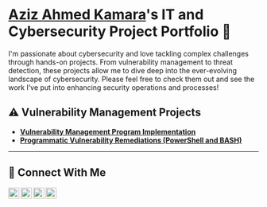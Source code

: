 # <a href="https://www.linkedin.com/in/aziz-kamara/">Aziz Ahmed Kamara</a>'s IT and Cybersecurity Project Portfolio 🔐

I'm passionate about cybersecurity and love tackling complex challenges through hands-on projects. From vulnerability management to threat detection, these projects allow me to dive deep into the ever-evolving landscape of cybersecurity. Please feel free to check them out and see the work I’ve put into enhancing security operations and processes!


## ⚠️ Vulnerability Management Projects

- **[Vulnerability Management Program Implementation](https://github.com/azizkamara/Vulnerability-Management/tree/main)**
- **[Programmatic Vulnerability Remediations (PowerShell and BASH)](https://github.com/azizkamara/programmatic-vulnerability-remediations)**


<hr/>

## 🤳 Connect With Me

[<img align="left" alt="cyberpra| YouTube" width="22px" src="https://cdn.jsdelivr.net/npm/simple-icons@v3/icons/youtube.svg" />][youtube]
[<img align="left" alt="@Azizahmed1300| Twitter" width="22px" src="https://cdn.jsdelivr.net/npm/simple-icons@v3/icons/twitter.svg" />][twitter]
[<img align="left" alt="aziz_kamara| LinkedIn" width="22px" src="https://cdn.jsdelivr.net/npm/simple-icons@v3/icons/linkedin.svg" />][linkedin]
[<img align="left" alt="zizi_pro| Instagram" width="22px" src="https://cdn.jsdelivr.net/npm/simple-icons@v3/icons/instagram.svg" />][instagram]

[twitter]: https://twitter.com/@Azizahmed1300
[youtube]: https://www.youtube.com/c/cyberpra
[instagram]: https://www.instagram.com/zizi_pro13
[linkedin]: https://linkedin.com/in/aziz-kamara

<!--
<img width="35" alt="image" src="https://github.com/user-attachments/assets/2f41c7cd-5ea8-4475-b451-a37161b6c3fb"> 
<img width="35" alt="image" src="https://github.com/user-attachments/assets/77649969-9910-4994-8b96-74a116cfb2a8">
-->
